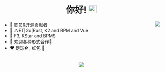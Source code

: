 <div align="center">
   <h1>你好! <img src="https://media.giphy.com/media/hvRJCLFzcasrR4ia7z/giphy.gif" width="25px"></h1>
</div>

<img align="right" src="https://github-readme-stats.vercel.app/api?username=Cloud33&count_private=true&show_icons=true&hide_title=true&hide=stars" />

- 👀 职员&开源贡献者
- 👾 .NET|Go|Rust, K2 and BPM and Vue
- 👑 F3, KStar and BPMS
- 🤝 欢迎各种形式合作📧
- ❤️ 足球⚽ , 红包 🧧

<br>

<div align="center">
   <img src="https://github-profile-trophy.vercel.app/?username=Cloud33&theme=flat&no-frame=true&margin-w=30" />
</div>
